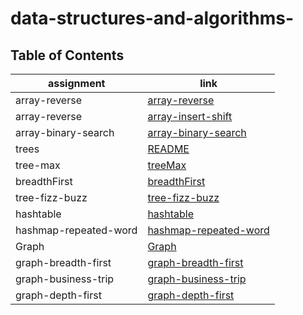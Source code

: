 # data-structures-and-algorithms-



## Table of Contents

| assignment                         | link                                                  |
| -----------                        | -----------                                           |
| array-reverse                      | [array-reverse](array-reverse/array-reverse.md)             |
| array-reverse                      | [array-insert-shift](array-insert-shift/array-insert-shift.md)             |
| array-binary-search                | [array-binary-search](array-binary-search/array-binary-search.md)             |
| trees               | [README](data-structures/trees/README.md)             |
| tree-max                | [treeMax](data-structures/tree-max/treeMax.md)             |
| breadthFirst           | [breadthFirst](data-structures/tree-breadth-first/tree-breadth-first.md)             |
| tree-fizz-buzz           | [tree-fizz-buzz](data-structures/tree-fizz-buzz/tree-fizz-buzz.md)             |
| hashtable          | [hashtable](hashtable/README.md)             |
| hashmap-repeated-word  | [hashmap-repeated-word](hashmap-repeated-word/README.md)             |
| Graph  | [Graph](data-structures/graph/README.md)             |
| graph-breadth-first  | [graph-breadth-first](data-structures/graph-breadth-first/README.md)             |
| graph-business-trip  | [graph-business-trip](data-structures/graph-business-trip/README.md)             |
| graph-depth-first  | [graph-depth-first](data-structures/graph-depth-first/README.md)             |
